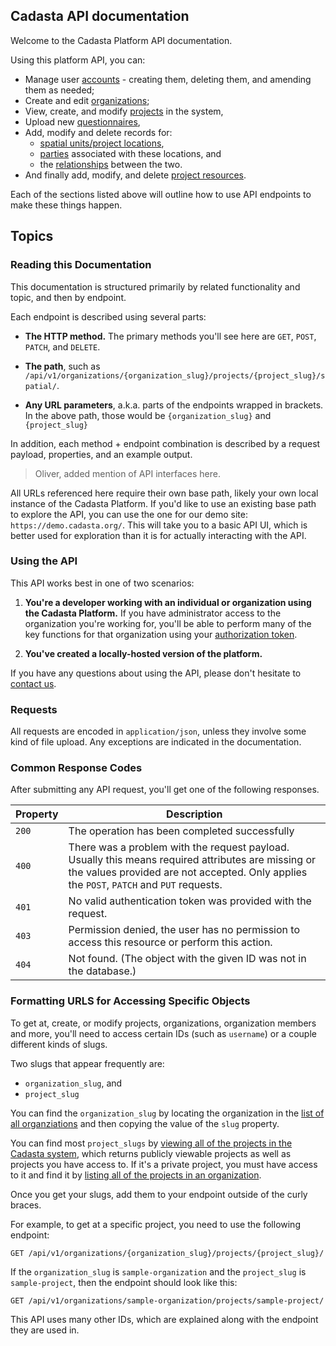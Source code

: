 ## Cadasta API documentation

Welcome to the Cadasta Platform API documentation. 

Using this platform API, you can: 

* Manage user [accounts](02-users.md) - creating them, deleting them, and amending them as needed; 
* Create and edit [organizations](03-organization.md); 
* View, create, and modify [projects](04-project.md) in the system, 
* Upload new [questionnaires](05-questionnaires.md),
* Add, modify and delete records for: 
	* [spatial units/project locations](#user-content-spatial-units-aka-project-locations), 
	* [parties](06_records.md#user-content-parties) associated with these locations, and
	* the [relationships](06_records.md#user-content-relationships) between the two. 
* And finally add, modify, and delete [project resources](07-resources.md). 

Each of the sections listed above will outline how to use API endpoints to make these things happen.

## Topics

### Reading this Documentation

This documentation is structured primarily by related functionality and topic, and then by endpoint. 

Each endpoint is described using several parts:

* **The HTTP method.** The primary methods you'll see here are `GET`, `POST`, `PATCH`, and `DELETE`.

* **The path**, such as `/api/v1/organizations/{organization_slug}/projects/{project_slug}/spatial/`.

* **Any URL parameters**, a.k.a. parts of the endpoints wrapped in brackets. In the above path, those would be `{organization_slug}` and `{project_slug}`

In addition, each method + endpoint combination is described by a request payload, properties, and an example output. 

> Oliver, added mention of API interfaces here. 

All URLs referenced here require their own base path, likely your own local instance of the Cadasta Platform. If you'd like to use an existing base path to explore the API, you can use the one for our demo site: `https://demo.cadasta.org/`. This will take you to a basic API UI, which is better used for exploration than it is for actually interacting with the API.

### Using the API

This API works best in one of two scenarios: 

1. **You're a developer working with an individual or organization using the Cadasta Platform.** If you have administrator access to the organization you're working for, you'll be able to perform many of the key functions for that organization using your [authorization token](#user-content-authentification). 

2. **You've created a locally-hosted version of the platform.** 

If you have any questions about using the API, please don't hesitate to [contact us](http://cadasta.org/contact/). 

### Requests

All requests are encoded in `application/json`, unless they involve some kind of file upload. Any exceptions are indicated in the documentation.

### Common Response Codes

After submitting any API request, you'll get one of the following responses. 

Property | Description
---|---
`200` | The operation has been completed successfully
`400` | There was a problem with the request payload. Usually this means required attributes are missing or the values provided are not accepted. Only applies the `POST`, `PATCH` and `PUT` requests. 
`401` | No valid authentication token was provided with the request. 
`403` | Permission denied, the user has no permission to access this resource or perform this action. 
`404` | Not found. (The object with the given ID was not in the database.)

### Formatting URLS for Accessing Specific Objects

To get at, create, or modify projects, organizations, organization members and more, you'll need to access certain IDs (such as `username`) or a couple different kinds of slugs.  

Two slugs that appear frequently are: 

* `organization_slug`, and 
* `project_slug`

You can find the `organization_slug` by locating the organization in the [list of all organziations](03-organization.md#user-content-list-organizations) and then copying the value of the `slug` property. 

You can find most `project_slugs` by [viewing all of the projects in the Cadasta system](03-organization.md#user-content-list-all-projects), which returns publicly viewable projects as well as projects you have access to. If it's a private project, you must have access to it and find it by [listing all of the projects in an organization](#user-content-list-all-projects-in-an-organization). 

Once you get your slugs, add them to your endpoint outside of the curly braces. 

For example, to get at a specific project, you need to use the following endpoint:

```endpoint
GET /api/v1/organizations/{organization_slug}/projects/{project_slug}/
```

If the `organization_slug` is `sample-organization` and the `project_slug` is `sample-project`, then the endpoint should look like this:

```
GET /api/v1/organizations/sample-organization/projects/sample-project/
```

This API uses many other IDs, which are explained along with the endpoint they are used in. 
